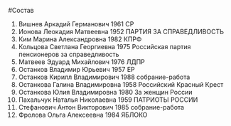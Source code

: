 #Состав
1. Вишнев Аркадий Германович 1961 СР
2. Ионова Леокадия Матвеевна 1952 ПАРТИЯ ЗА СПРАВЕДЛИВОСТЬ
3. Ким Марина Александровна 1982 КПРФ
4. Кольцова Светлана Георгиевна 1975 Российская партия пенсионеров за справедливость
5. Матвеев Эдуард Михайлович 1976 ЛДПР
6. Останков Владимир Юрьевич 1957 ЕР
7. Останков Кирилл Владимирович 1988 собрание-работа
8. Останкова Галина Владимировна 1958 Российский Красный Крест
9. Останкова Юлия Владимировна 1980 За женщин России
10. Пахальчук Наталья Николаевна 1959 ПАТРИОТЫ РОССИИ
11. Стефанович Антон Викторович 1985 собрание-работа
12. Фролова Ольга Алексеевна 1984 ЯБЛОКО

